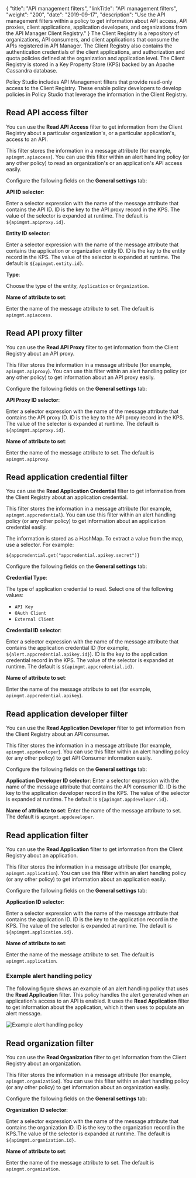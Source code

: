 {
"title": "API management filters",
  "linkTitle": "API management filters",
  "weight": "200",
  "date": "2019-09-17",
  "description": "Use the API management filters within a policy to get information about API access, API proxies, client applications, application developers, and organizations from the API Manager Client Registry."
}
The Client Registry is a repository of organizations, API consumers, and client applications that consume the APIs registered in API Manager. The Client Registry also contains the authentication credentials of the client applications, and authorization and quota policies defined at the organization and application level. The Client Registry is stored in a Key Property Store (KPS) backed by an Apache Cassandra database.

Policy Studio includes API Management filters that provide read-only access to the Client Registry. These enable policy developers to develop policies in Policy Studio that leverage the information in the Client Registry.

## Read API access filter

You can use the **Read API Access** filter to get information from the Client Registry about a particular organization's, or a particular application's, access to an API.

This filter stores the information in a message attribute (for example, `apimgmt.apiaccess`). You can use this filter within an alert handling policy (or any other policy) to read an organization's or an application's API access easily.

Configure the following fields on the **General settings** tab:

**API ID selector**:

Enter a selector expression with the name of the message attribute that contains the API ID. ID is the key to the API proxy record in the KPS. The value of the selector is expanded at runtime. The default is `${apimgmt.apiproxy.id}`.

**Entity ID selector**:

Enter a selector expression with the name of the message attribute that contains the application or organization entity ID. ID is the key to the entity record in the KPS. The value of the selector is expanded at runtime. The default is `${apimgmt.entity.id}`.

**Type**:

Choose the type of the entity, `Application` or `Organization`.

**Name of attribute to set**:

Enter the name of the message attribute to set. The default is `apimgmt.apiaccess`.

## Read API proxy filter

You can use the **Read API Proxy** filter to get information from the Client Registry about an API proxy.

This filter stores the information in a message attribute (for example, `apimgmt.apiproxy`). You can use this filter within an alert handling policy (or any other policy) to get information about an API proxy easily.

Configure the following fields on the **General settings** tab:

**API Proxy ID selector**:

Enter a selector expression with the name of the message attribute that contains the API proxy ID. ID is the key to the API proxy record in the KPS. The value of the selector is expanded at runtime. The default is `${apimgmt.apiproxy.id}`.

**Name of attribute to set**:

Enter the name of the message attribute to set. The default is `apimgmt.apiproxy`.

## Read application credential filter

You can use the **Read Application Credential** filter to get information from the Client Registry about an application credential.

This filter stores the information in a message attribute (for example, `apimgmt.appcredential`). You can use this filter within an alert handling policy (or any other policy) to get information about an application credential easily.

The information is stored as a HashMap. To extract a value from the map, use a selector. For example:

```
${appcredential.get("appcredential.apikey.secret")}
```

Configure the following fields on the **General settings** tab:

**Credential Type**:

The type of application credential to read. Select one of the following values:

* `API Key`
* `OAuth Client`
* `External Client`

**Credential ID selector**:

Enter a selector expression with the name of the message attribute that contains the application credential ID (for example, `${alert.appcredential.apikey.id}`). ID is the key to the application credential record in the KPS. The value of the selector is expanded at runtime. The default is `${apimgmt.appcredential.id}`.

**Name of attribute to set**:

Enter the name of the message attribute to set (for example, `apimgmt.appcredential.apikey`).

## Read application developer filter

You can use the **Read Application Developer** filter to get information from the Client Registry about an API consumer.

This filter stores the information in a message attribute (for example, `apimgmt.appdeveloper`). You can use this filter within an alert handling policy (or any other policy) to get API Consumer information easily.

Configure the following fields on the **General settings** tab:

**Application Developer ID selector**: Enter a selector expression with the name of the message attribute that contains the API consumer ID. ID is the key to the application developer record in the KPS. The value of the selector is expanded at runtime. The default is `${apimgmt.appdeveloper.id}`.

**Name of attribute to set**: Enter the name of the message attribute to set. The default is `apimgmt.appdeveloper`.

## Read application filter

You can use the **Read Application** filter to get information from the Client Registry about an application.

This filter stores the information in a message attribute (for example, `apimgmt.application`). You can use this filter within an alert handling policy (or any other policy) to get information about an application easily.

Configure the following fields on the **General settings** tab:

**Application ID selector**:

Enter a selector expression with the name of the message attribute that contains the application ID. ID is the key to the application record in the KPS. The value of the selector is expanded at runtime. The default is `${apimgmt.application.id}`.

**Name of attribute to set**:

Enter the name of the message attribute to set. The default is `apimgmt.application`.

### Example alert handling policy

The following figure shows an example of an alert handling policy that uses the **Read Application** filter. This policy handles the alert generated when an application's access to an API is enabled. It uses the **Read Application** filter to get information about the application, which it then uses to populate an alert message.

![Example alert handling policy](/Images/docbook/images/api_mgmt/api_mgmt_alert_handling.png)

## Read organization filter

You can use the **Read Organization** filter to get information from the Client Registry about an organization.

This filter stores the information in a message attribute (for example, `apimgmt.organization`). You can use this filter within an alert handling policy (or any other policy) to get information about an organization easily.

Configure the following fields on the **General settings** tab:

**Organization ID selector**:

Enter a selector expression with the name of the message attribute that contains the organization ID. ID is the key to the organization record in the KPS.The value of the selector is expanded at runtime. The default is `${apimgmt.organization.id}`.

**Name of attribute to set**:

Enter the name of the message attribute to set. The default is `apimgmt.organization`.